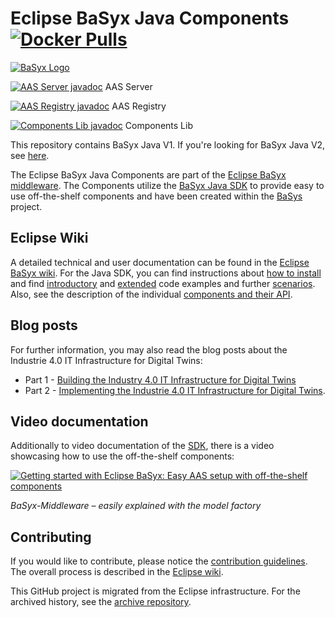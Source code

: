 # Eclipse BaSyx Java Components [![Docker Pulls](https://img.shields.io/docker/pulls/eclipsebasyx/aas-server?style=plastic)](https://hub.docker.com/search?q=eclipsebasyx)
[![BaSyx Logo](https://www.eclipse.org/basyx/img/basyxlogo.png)](https://www.eclipse.org/basyx/)

[![AAS Server javadoc](https://javadoc.io/badge2/org.eclipse.basyx/basyx.components.AASServer/javadoc.svg)](https://javadoc.io/doc/org.eclipse.basyx/basyx.components.AASServer) AAS Server 

[![AAS Registry javadoc](https://javadoc.io/badge2/org.eclipse.basyx/basyx.components.registry/javadoc.svg)](https://javadoc.io/doc/org.eclipse.basyx/basyx.components.registry) AAS Registry

[![Components Lib javadoc](https://javadoc.io/badge2/org.eclipse.basyx/basyx.components.lib/javadoc.svg)](https://javadoc.io/doc/org.eclipse.basyx/basyx.components.lib) Components Lib


This repository contains BaSyx Java V1. If you're looking for BaSyx Java V2, see [here](https://github.com/eclipse-basyx/basyx-java-server-sdk).


The Eclipse BaSyx Java Components are part of the [Eclipse BaSyx middleware](https://www.eclipse.org/basyx/). The Components utilize the [BaSyx Java SDK](https://github.com/eclipse-basyx/basyx-java-sdk) to provide easy to use off-the-shelf components and have been created within the [BaSys](https://www.basys40.de/) project.

## Eclipse Wiki
A detailed technical and user documentation can be found in the [Eclipse BaSyx wiki](https://wiki.eclipse.org/BaSyx). For the Java SDK, you can find instructions about [how to install](https://wiki.eclipse.org/BaSyx_/_Download_/_Java_Setup) and find [introductory](https://wiki.eclipse.org/BaSyx_/_Introductory_Examples) and [extended](https://wiki.eclipse.org/BaSyx_/_Examples) code examples and further [scenarios](https://wiki.eclipse.org/BaSyx_/_Scenarios). Also, see the description of the individual [components and their API](https://wiki.eclipse.org/BaSyx_/_Documentation_/_API).

## Blog posts

For further information, you may also read the blog posts about the Industrie 4.0 IT Infrastructure for Digital Twins:
- Part 1 - [Building the Industry 4.0 IT Infrastructure for Digital Twins](https://www.iese.fraunhofer.de/blog/industry-4-0-it-infrastructure-for-digital-twins/)
- Part 2 - [Implementing the Industrie 4.0 IT Infrastructure for Digital Twins](https://www.iese.fraunhofer.de/blog/industrie-4-0-it-infrastructure-for-digital-twins-part2/).

## Video documentation

Additionally to video documentation of the [SDK](https://github.com/eclipse-basyx/basyx-java-sdk), there is a video showcasing how to use the off-the-shelf components:

[![Getting started with Eclipse BaSyx: Easy AAS setup with off-the-shelf components](http://img.youtube.com/vi/nGRNg0sj1oY/mqdefault.jpg)](https://www.youtube.com/watch?v=nGRNg0sj1oY)

*BaSyx-Middleware – easily explained with the model factory*
 

## Contributing

If you would like to contribute, please notice the [contribution guidelines](CONTRIBUTING.md). The overall process is described in the [Eclipse wiki](https://wiki.eclipse.org/BaSyx_/_Developer_/_Contributing).

This GitHub project is migrated from the Eclipse infrastructure. For the archived history, see the [archive repository](https://github.com/eclipse-basyx/basyx-archive).
